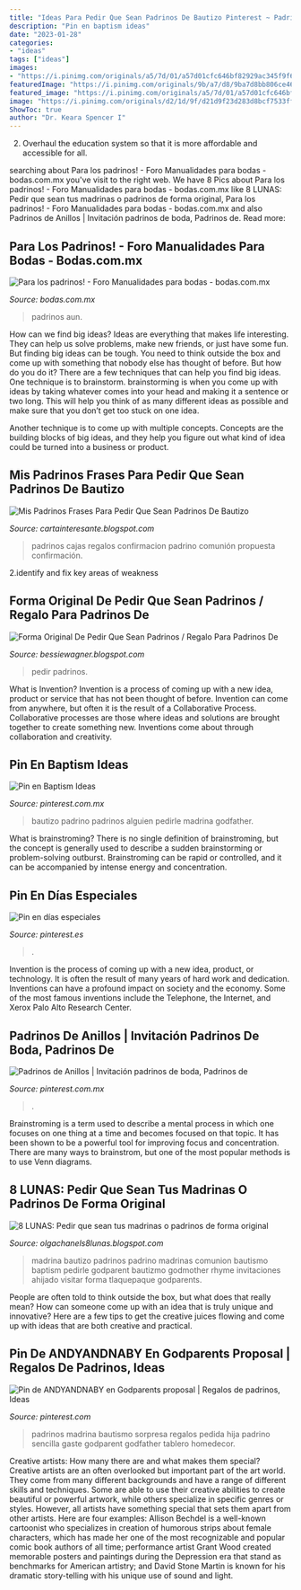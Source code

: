 ```yaml
---
title: "Ideas Para Pedir Que Sean Padrinos De Bautizo Pinterest ~ Padrinos Aun"
description: "Pin en baptism ideas"
date: "2023-01-28"
categories:
- "ideas"
tags: ["ideas"]
images:
- "https://i.pinimg.com/originals/a5/7d/01/a57d01cfc646bf82929ac345f9f6a251.jpg"
featuredImage: "https://i.pinimg.com/originals/9b/a7/d8/9ba7d8bb806ce46bc672a31d55a12c3d.jpg"
featured_image: "https://i.pinimg.com/originals/a5/7d/01/a57d01cfc646bf82929ac345f9f6a251.jpg"
image: "https://i.pinimg.com/originals/d2/1d/9f/d21d9f23d283d8bcf7533ff1170d5da7.jpg"
ShowToc: true
author: "Dr. Keara Spencer I"
---
```



2. Overhaul the education system so that it is more affordable and accessible for all.

	

		
searching about Para los padrinos! - Foro Manualidades para bodas - bodas.com.mx you've visit to the right web. We have 8 Pics about Para los padrinos! - Foro Manualidades para bodas - bodas.com.mx like 8 LUNAS: Pedir que sean tus madrinas o padrinos de forma original, Para los padrinos! - Foro Manualidades para bodas - bodas.com.mx and also Padrinos de Anillos | Invitación padrinos de boda, Padrinos de. Read more:
		
    
## Para Los Padrinos! - Foro Manualidades Para Bodas - Bodas.com.mx

<img loading=lazy src="https://cdn0.bodas.com.mx/usr/7/9/0/6/cfb_213745.jpg" onerror="this.onerror=null;this.src='https://tse2.mm.bing.net/th?id=OIP.CArJ_XysBFwmhPJlkJBmUAHaJ4&amp;pid=15.1';" alt="Para los padrinos! - Foro Manualidades para bodas - bodas.com.mx">

_Source: bodas.com.mx_

>padrinos aun. 

	

How can we find big ideas?
Ideas are everything that makes life interesting. They can help us solve problems, make new friends, or just have some fun. But finding big ideas can be tough. You need to think outside the box and come up with something that nobody else has thought of before. But how do you do it? There are a few techniques that can help you find big ideas. 
One technique is to brainstorm. brainstorming is when you come up with ideas by taking whatever comes into your head and making it a sentence or two long. This will help you think of as many different ideas as possible and make sure that you don’t get too stuck on one idea. 

Another technique is to come up with multiple concepts. Concepts are the building blocks of big ideas, and they help you figure out what kind of idea could be turned into a business or product.

    
## Mis Padrinos Frases Para Pedir Que Sean Padrinos De Bautizo

<img loading=lazy src="https://i.pinimg.com/originals/9b/a7/d8/9ba7d8bb806ce46bc672a31d55a12c3d.jpg" onerror="this.onerror=null;this.src='https://tse1.mm.bing.net/th?id=OIP.18YnT92lkJ0WXlwjXZw8zQHaJ4&amp;pid=15.1';" alt="Mis Padrinos Frases Para Pedir Que Sean Padrinos De Bautizo">

_Source: cartainteresante.blogspot.com_

>padrinos cajas regalos confirmacion padrino comunión propuesta confirmación. 

	

2.identify and fix key areas of weakness 

    
## Forma Original De Pedir Que Sean Padrinos / Regalo Para Padrinos De

<img loading=lazy src="https://i.pinimg.com/564x/4a/3c/9a/4a3c9a1c019079e09ddfebc9bb114e05.jpg" onerror="this.onerror=null;this.src='https://tse1.mm.bing.net/th?id=OIP.oOfwL8IIiItpWlJf0x3MjwHaHa&amp;pid=15.1';" alt="Forma Original De Pedir Que Sean Padrinos / Regalo Para Padrinos De">

_Source: bessiewagner.blogspot.com_

>pedir padrinos. 

	

What is Invention?
Invention is a process of coming up with a new idea, product or service that has not been thought of before. Invention can come from anywhere, but often it is the result of a Collaborative Process. Collaborative processes are those where ideas and solutions are brought together to create something new. Inventions come about through collaboration and creativity.

    
## Pin En Baptism Ideas

<img loading=lazy src="https://i.pinimg.com/originals/a5/7d/01/a57d01cfc646bf82929ac345f9f6a251.jpg" onerror="this.onerror=null;this.src='https://tse2.mm.bing.net/th?id=OIP.0Jd6JbfejKcomK8RekLTegHaI8&amp;pid=15.1';" alt="Pin en Baptism Ideas">

_Source: pinterest.com.mx_

>bautizo padrino padrinos alguien pedirle madrina godfather. 

	

What is brainstroming?
There is no single definition of brainstroming, but the concept is generally used to describe a sudden brainstorming or problem-solving outburst. Brainstroming can be rapid or controlled, and it can be accompanied by intense energy and concentration.

    
## Pin En Días Especiales

<img loading=lazy src="https://i.pinimg.com/originals/2d/5f/8a/2d5f8a656b964ce2f7cb7f957e9ac43f.jpg" onerror="this.onerror=null;this.src='https://tse2.mm.bing.net/th?id=OIP.8b6mvyjlsleMSFjYCw127gHaJ4&amp;pid=15.1';" alt="Pin en días especiales">

_Source: pinterest.es_

>. 

	

Invention is the process of coming up with a new idea, product, or technology. It is often the result of many years of hard work and dedication. Inventions can have a profound impact on society and the economy. Some of the most famous inventions include the Telephone, the Internet, and Xerox Palo Alto Research Center.

    
## Padrinos De Anillos | Invitación Padrinos De Boda, Padrinos De

<img loading=lazy src="https://i.pinimg.com/originals/d2/1d/9f/d21d9f23d283d8bcf7533ff1170d5da7.jpg" onerror="this.onerror=null;this.src='https://tse1.mm.bing.net/th?id=OIP.n9rrZ3PTFRgbD2HAg8ayqAHaJ4&amp;pid=15.1';" alt="Padrinos de Anillos | Invitación padrinos de boda, Padrinos de">

_Source: pinterest.com.mx_

>. 

	

Brainstroming is a term used to describe a mental process in which one focuses on one thing at a time and becomes focused on that topic. It has been shown to be a powerful tool for improving focus and concentration. There are many ways to brainstrom, but one of the most popular methods is to use Venn diagrams.

    
## 8 LUNAS: Pedir Que Sean Tus Madrinas O Padrinos De Forma Original

<img loading=lazy src="https://1.bp.blogspot.com/-FWzLuCgz_ng/WlNWbxDdhzI/AAAAAAAAQZI/pnhqRoBf_gYe40lNBenfxUjdPR7u-k5PgCLcBGAs/s1600/13a8f9009016aab06713607c117a3417.jpg" onerror="this.onerror=null;this.src='https://tse3.mm.bing.net/th?id=OIP.YvAIMeSAJk4v7-N78h6LQwHaJ4&amp;pid=15.1';" alt="8 LUNAS: Pedir que sean tus madrinas o padrinos de forma original">

_Source: olgachanels8lunas.blogspot.com_

>madrina bautizo padrinos padrino madrinas comunion bautismo baptism pedirle godparent bautizmo godmother rhyme invitaciones ahijado visitar forma tlaquepaque godparents. 

	

People are often told to think outside the box, but what does that really mean? How can someone come up with an idea that is truly unique and innovative? Here are a few tips to get the creative juices flowing and come up with ideas that are both creative and practical.

    
## Pin De ANDYANDNABY En Godparents Proposal | Regalos De Padrinos, Ideas

<img loading=lazy src="https://i.pinimg.com/736x/5b/66/bd/5b66bde76bdcca048d269f83ef2b6bc1.jpg" onerror="this.onerror=null;this.src='https://tse1.mm.bing.net/th?id=OIP.1b9SFEG8lCpKFUd4Mb1MvgHaHa&amp;pid=15.1';" alt="Pin de ANDYANDNABY en Godparents proposal | Regalos de padrinos, Ideas">

_Source: pinterest.com_

>padrinos madrina bautismo sorpresa regalos pedida hija padrino sencilla gaste godparent godfather tablero homedecor. 

	

Creative artists: How many there are and what makes them special?
Creative artists are an often overlooked but important part of the art world. They come from many different backgrounds and have a range of different skills and techniques. Some are able to use their creative abilities to create beautiful or powerful artwork, while others specialize in specific genres or styles. However, all artists have something special that sets them apart from other artists. Here are four examples: 
Allison Bechdel is a well-known cartoonist who specializes in creation of humorous strips about female characters, which has made her one of the most recognizable and popular comic book authors of all time; performance artist Grant Wood created memorable posters and paintings during the Depression era that stand as benchmarks for American artistry; and David Stone Martin is known for his dramatic story-telling with his unique use of sound and light.


